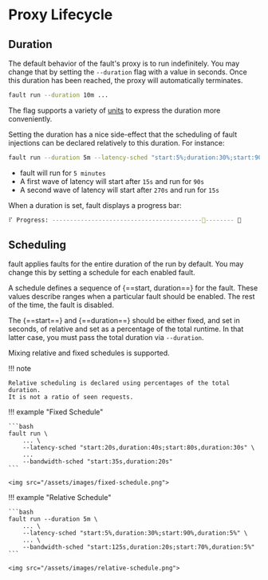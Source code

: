 # Proxy Lifecycle

## Duration

The default behavior of the <span class="f">fault</span>'s proxy is to run indefinitely. You may
change that by setting the `--duration` flag with a value in seconds. Once this
duration has been reached, the proxy will automatically terminates.

```bash
fault run --duration 10m ...
```

The flag supports a variety of
[units](https://docs.rs/parse_duration/latest/parse_duration/#units) to
express the duration more conveniently.

Setting the duration has a nice side-effect that the scheduling of
fault injections can be declared relatively to this duration. For instance:

```bash
fault run --duration 5m --latency-sched "start:5%;duration:30%;start:90%,duration:5%"
```

* <span class="f">fault</span> will run for `5 minutes`
* A first wave of latency will start after `15s` and run for `90s`
* A second wave of latency will start after `270s` and run for `15s`

When a duration is set, <span class="f">fault</span> displays a progress bar:

```bash
⠏ Progress: ------------------------------------------🐢-------- 🏁
```


## Scheduling

<span class="f">fault</span> applies faults for the entire duration of the run by default. You may
change this by setting a schedule for each enabled fault.

A schedule defines a sequence of {==start, duration==} for the fault. These
values describe ranges when a particular fault should be enabled. The rest of
the time, the fault is disabled.

The {==start==} and {==duration==} should be either fixed, and set in seconds,
of relative and set as a percentage of the total runtime. In that latter case,
you must pass the total duration via `--duration`.

Mixing relative and fixed schedules is supported.

!!! note

    Relative scheduling is declared using percentages of the total duration.
    It is not a ratio of seen requests.

!!! example "Fixed Schedule"

    ```bash
    fault run \
        ... \
        --latency-sched "start:20s,duration:40s;start:80s,duration:30s" \
        ...
        --bandwidth-sched "start:35s,duration:20s"
    ```

    <img src="/assets/images/fixed-schedule.png">


!!! example "Relative Schedule"

    ```bash
    fault run --duration 5m \
        ... \
        --latency-sched "start:5%,duration:30%;start:90%,duration:5%" \
        ... \
        --bandwidth-sched "start:125s,duration:20s;start:70%,duration:5%"
    ```

    <img src="/assets/images/relative-schedule.png">

